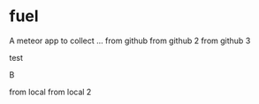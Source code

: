 # fuel
A meteor app to collect ...
from github
from github 2
from github 3




test

B

from local
from local 2

